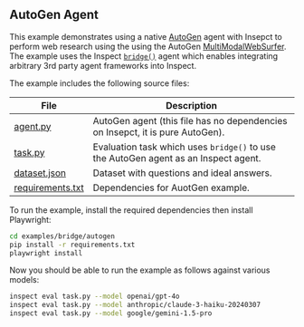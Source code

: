 ## AutoGen Agent

This example demonstrates using a native [AutoGen](https://microsoft.github.io/autogen/) agent with Insepct to perform web research using the using the AutoGen [MultiModalWebSurfer](https://microsoft.github.io/autogen/stable//reference/python/autogen_ext.agents.web_surfer.html#autogen_ext.agents.web_surfer.MultimodalWebSurfer). The example uses the Inspect [`bridge()`](https://inspect.aisi.org.uk/agent-bridge.html) agent which enables integrating arbitrary 3rd party agent frameworks into Inspect.

The example includes the following source files:

| File | Description |
|-------------------|-----------------------------------------------------|
| [agent.py](agent.py) | AutoGen agent (this file has no dependencies on Insepct, it is pure AutoGen). |
| [task.py](task.py) | Evaluation task which uses `bridge()` to use the AutoGen agent as an Inspect agent. |
| [dataset.json](dataset.json) | Dataset with questions and ideal answers. |
| [requirements.txt](requirements.txt) | Dependencies for AuotGen example. |

To run the example, install the required dependencies then install Playwright:

``` bash
cd examples/bridge/autogen
pip install -r requirements.txt
playwright install
```

Now you should be able to run the example as follows against various models:

``` bash
inspect eval task.py --model openai/gpt-4o 
inspect eval task.py --model anthropic/claude-3-haiku-20240307
inspect eval task.py --model google/gemini-1.5-pro
```